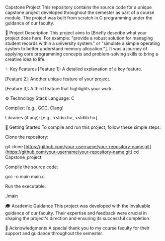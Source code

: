 Capstone Project
This repository contains the source code for a unique capstone project developed throughout the semester as part of a course module. The project was built from scratch in C programming under the guidance of our faculty.

🌟 Project Description
This project aims to [Briefly describe what your project does here. For example: "provide a robust solution for managing student records within a university system." or "simulate a simple operating system to better understand memory allocation."]. It was a journey of applying core programming concepts and problem-solving skills to bring a creative idea to life.

✨ Key Features
[Feature 1]: A detailed explanation of a key feature.

[Feature 2]: Another unique feature of your project.

[Feature 3]: A third feature that highlights your work.

⚙️ Technology Stack
Language: C

Compiler: [e.g., GCC, Clang]

Libraries (if any): [e.g., <stdio.h>, <stdlib.h>]

🚀 Getting Started
To compile and run this project, follow these simple steps:

Clone the repository:

git clone [https://github.com/your-username/your-repository-name.git](https://github.com/your-username/your-repository-name.git)
cd Capstone_project

Compile the source code:

gcc -o main main.c

Run the executable:

./main

🎓 Academic Guidance
This project was developed with the invaluable guidance of our faculty. Their expertise and feedback were crucial in shaping the project's direction and ensuring its successful completion.

🙏 Acknowledgments
A special thank you to my course faculty for their support and guidance throughout the semester.
